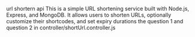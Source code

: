 url shortern api
This is a simple URL shortening service built with Node.js, Express, and MongoDB. It allows users to shorten URLs, optionally customize their shortcodes, and set expiry durations
the question 1 and question 2 in controller/shortUrl.controller.js